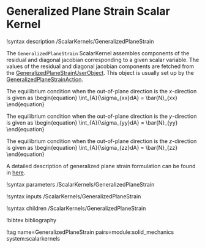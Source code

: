 # Generalized Plane Strain Scalar Kernel

!syntax description /ScalarKernels/GeneralizedPlaneStrain

The `GeneralizedPlaneStrain` ScalarKernel assembles components of the residual and diagonal jacobian corresponding to a given scalar variable. The values of the residual and diagonal jacobian components are fetched from the [GeneralizedPlaneStrainUserObject](/GeneralizedPlaneStrainUserObject.md). This object is usually set up by the [GeneralizedPlaneStrainAction](SolidMechanics/GeneralizedPlaneStrain/index.md).

The equilibrium condition when the out-of-plane direction is the $x$-direction is given as
\begin{equation}
	\int_{A}{\sigma_{xx}dA} = \bar{N}_{xx}
\end{equation}

The equilibrium condition when the out-of-plane direction is the $y$-direction is given as
\begin{equation}
	\int_{A}{\sigma_{yy}dA} = \bar{N}_{yy}
\end{equation}

The equilibrium condition when the out-of-plane direction is the $z$-direction is given as
\begin{equation}
	\int_{A}{\sigma_{zz}dA} = \bar{N}_{zz}
\end{equation}


A detailed description of generalized plane strain formulation can be found in [here](solid_mechanics/generalized_plane_strain.md).

!syntax parameters /ScalarKernels/GeneralizedPlaneStrain

!syntax inputs /ScalarKernels/GeneralizedPlaneStrain

!syntax children /ScalarKernels/GeneralizedPlaneStrain

!bibtex bibliography

!tag name=GeneralizedPlaneStrain pairs=module:solid_mechanics system:scalarkernels
